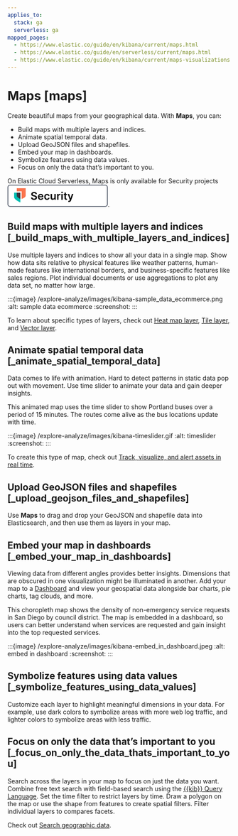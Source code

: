 ```yaml
---
applies_to:
  stack: ga
  serverless: ga
mapped_pages:
  - https://www.elastic.co/guide/en/kibana/current/maps.html
  - https://www.elastic.co/guide/en/serverless/current/maps.html
  - https://www.elastic.co/guide/en/kibana/current/maps-visualizations.html
---
```


# Maps [maps]

Create beautiful maps from your geographical data. With **Maps**, you can:

* Build maps with multiple layers and indices.
* Animate spatial temporal data.
* Upload GeoJSON files and shapefiles.
* Embed your map in dashboards.
* Symbolize features using data values.
* Focus on only the data that’s important to you.

On Elastic Cloud Serverless, Maps is only available for Security projects [![Security](/explore-analyze/images/serverless-sec-badge.svg "")](../../solutions/security/elastic-security-serverless.md).


## Build maps with multiple layers and indices [_build_maps_with_multiple_layers_and_indices]

Use multiple layers and indices to show all your data in a single map. Show how data sits relative to physical features like weather patterns, human-made features like international borders, and business-specific features like sales regions. Plot individual documents or use aggregations to plot any data set, no matter how large.

:::{image} /explore-analyze/images/kibana-sample_data_ecommerce.png
:alt: sample data ecommerce
:screenshot:
:::

To learn about specific types of layers, check out [Heat map layer](../../explore-analyze/visualize/maps/heatmap-layer.md), [Tile layer](../../explore-analyze/visualize/maps/tile-layer.md), and [Vector layer](../../explore-analyze/visualize/maps/vector-layer.md).


## Animate spatial temporal data [_animate_spatial_temporal_data]

Data comes to life with animation. Hard to detect patterns in static data pop out with movement. Use time slider to animate your data and gain deeper insights.

This animated map uses the time slider to show Portland buses over a period of 15 minutes. The routes come alive as the bus locations update with time.

:::{image} /explore-analyze/images/kibana-timeslider.gif
:alt: timeslider
:screenshot:
:::

To create this type of map, check out [Track, visualize, and alert assets in real time](../../explore-analyze/visualize/maps/asset-tracking-tutorial.md).

## Upload GeoJSON files and shapefiles [_upload_geojson_files_and_shapefiles]

Use **Maps** to drag and drop your GeoJSON and shapefile data into Elasticsearch, and then use them as layers in your map.


## Embed your map in dashboards [_embed_your_map_in_dashboards]

Viewing data from different angles provides better insights. Dimensions that are obscured in one visualization might be illuminated in another. Add your map to a [Dashboard](../../explore-analyze/dashboards.md) and view your geospatial data alongside bar charts, pie charts, tag clouds, and more.

This choropleth map shows the density of non-emergency service requests in San Diego by council district. The map is embedded in a dashboard, so users can better understand when services are requested and gain insight into the top requested services.

:::{image} /explore-analyze/images/kibana-embed_in_dashboard.jpeg
:alt: embed in dashboard
:screenshot:
:::


## Symbolize features using data values [_symbolize_features_using_data_values]

Customize each layer to highlight meaningful dimensions in your data. For example, use dark colors to symbolize areas with more web log traffic, and lighter colors to symbolize areas with less traffic.


## Focus on only the data that’s important to you [_focus_on_only_the_data_thats_important_to_you]

Search across the layers in your map to focus on just the data you want. Combine free text search with field-based search using the [{{kib}} Query Language](../../explore-analyze/query-filter/languages/kql.md). Set the time filter to restrict layers by time. Draw a polygon on the map or use the shape from features to create spatial filters. Filter individual layers to compares facets.

Check out [Search geographic data](../../explore-analyze/visualize/maps/maps-search.md).
